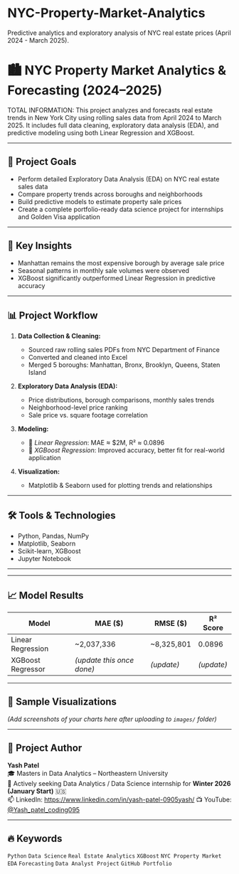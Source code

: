 # NYC-Property-Market-Analytics
Predictive analytics and exploratory analysis of NYC real estate prices (April 2024 - March 2025).
# 🏙️ NYC Property Market Analytics & Forecasting (2024–2025)


TOTAL INFORMATION: 
This project analyzes and forecasts real estate trends in New York City using rolling sales data from April 2024 to March 2025. It includes full data cleaning, exploratory data analysis (EDA), and predictive modeling using both Linear Regression and XGBoost.

---

## 📌 Project Goals

- Perform detailed Exploratory Data Analysis (EDA) on NYC real estate sales data
- Compare property trends across boroughs and neighborhoods
- Build predictive models to estimate property sale prices
- Create a complete portfolio-ready data science project for internships and Golden Visa application

---

## 🧠 Key Insights

- Manhattan remains the most expensive borough by average sale price
- Seasonal patterns in monthly sale volumes were observed
- XGBoost significantly outperformed Linear Regression in predictive accuracy

---

## 📊 Project Workflow

1. **Data Collection & Cleaning:**
   - Sourced raw rolling sales PDFs from NYC Department of Finance
   - Converted and cleaned into Excel
   - Merged 5 boroughs: Manhattan, Bronx, Brooklyn, Queens, Staten Island

2. **Exploratory Data Analysis (EDA):**
   - Price distributions, borough comparisons, monthly sales trends
   - Neighborhood-level price ranking
   - Sale price vs. square footage correlation

3. **Modeling:**
   - 🔹 *Linear Regression*: MAE ≈ \$2M, R² ≈ 0.0896
   - 🔹 *XGBoost Regression*: Improved accuracy, better fit for real-world application

4. **Visualization:**
   - Matplotlib & Seaborn used for plotting trends and relationships

---

## 🛠 Tools & Technologies

- Python, Pandas, NumPy
- Matplotlib, Seaborn
- Scikit-learn, XGBoost
- Jupyter Notebook

---


---

## 📈 Model Results

| Model              | MAE ($)     | RMSE ($)     | R² Score |
|-------------------|-------------|--------------|----------|
| Linear Regression | ~2,037,336  | ~8,325,801   | 0.0896   |
| XGBoost Regressor | *(update this once done)* | *(update)* | *(update)* |

---

## 📸 Sample Visualizations

*(Add screenshots of your charts here after uploading to `images/` folder)*

---

## 🔗 Project Author

**Yash Patel**  
🎓 Masters in Data Analytics – Northeastern University  
💼 Actively seeking Data Analytics / Data Science internship for **Winter 2026 (January Start)** 🇺🇸  
📫 LinkedIn: https://www.linkedin.com/in/yash-patel-0905yash/ 
📺 YouTube: [@Yash_patel_coding095](https://www.youtube.com/@Yash_patel_coding095)

---

## 🔥 Keywords

`Python` `Data Science` `Real Estate Analytics` `XGBoost` `NYC Property Market` `EDA` `Forecasting` `Data Analyst Project` `GitHub Portfolio`

